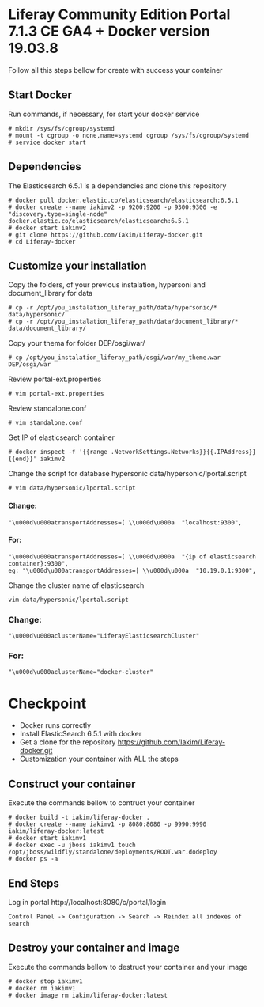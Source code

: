 # Liferay Community Edition Portal 7.1.3 CE GA4 + Docker version 19.03.8
Follow all this steps bellow for create with success your container

## Start Docker
Run commands, if necessary, for start your docker service

    # mkdir /sys/fs/cgroup/systemd
    # mount -t cgroup -o none,name=systemd cgroup /sys/fs/cgroup/systemd
    # service docker start

## Dependencies
The Elasticsearch 6.5.1 is a dependencies and clone this repository

    # docker pull docker.elastic.co/elasticsearch/elasticsearch:6.5.1
    # docker create --name iakimv2 -p 9200:9200 -p 9300:9300 -e "discovery.type=single-node" docker.elastic.co/elasticsearch/elasticsearch:6.5.1
    # docker start iakimv2
    # git clone https://github.com/Iakim/Liferay-docker.git
    # cd Liferay-docker

## Customize your installation

Copy the folders, of your previous instalation, hypersoni and document_library for data

    # cp -r /opt/you_instalation_liferay_path/data/hypersonic/* data/hypersonic/
    # cp -r /opt/you_instalation_liferay_path/data/document_library/* data/document_library/

Copy your thema for folder DEP/osgi/war/

    # cp /opt/you_instalation_liferay_path/osgi/war/my_theme.war DEP/osgi/war

Review portal-ext.properties

    # vim portal-ext.properties  

Review standalone.conf

    # vim standalone.conf

Get IP of elasticsearch container

    # docker inspect -f '{{range .NetworkSettings.Networks}}{{.IPAddress}}{{end}}' iakimv2

Change the script for database hypersonic data/hypersonic/lportal.script

    # vim data/hypersonic/lportal.script

#### Change:

    "\u000d\u000atransportAddresses=[ \\u000d\u000a  "localhost:9300",
    
#### For:    
    
    "\u000d\u000atransportAddresses=[ \\u000d\u000a  "{ip of elasticsearch container}:9300",
    eg: "\u000d\u000atransportAddresses=[ \\u000d\u000a  "10.19.0.1:9300",

Change the cluster name of elasticsearch

    vim data/hypersonic/lportal.script

### Change:

    "\u000d\u000aclusterName="LiferayElasticsearchCluster"
    
### For:

    "\u000d\u000aclusterName="docker-cluster"

# Checkpoint

- Docker runs correctly
- Install ElasticSearch 6.5.1 with docker
- Get a clone for the repository https://github.com/Iakim/Liferay-docker.git
- Customization your container with ALL the steps

## Construct your container
Execute the commands bellow to contruct your container

    # docker build -t iakim/liferay-docker .
    # docker create --name iakimv1 -p 8080:8080 -p 9990:9990 iakim/liferay-docker:latest
    # docker start iakimv1
    # docker exec -u jboss iakimv1 touch /opt/jboss/wildfly/standalone/deployments/ROOT.war.dodeploy
    # docker ps -a
    
## End Steps
Log in portal http://localhost:8080/c/portal/login

    Control Panel -> Configuration -> Search -> Reindex all indexes of search

## Destroy your container and image
Execute the commands bellow to destruct your container and your image

    # docker stop iakimv1
    # docker rm iakimv1
    # docker image rm iakim/liferay-docker:latest

